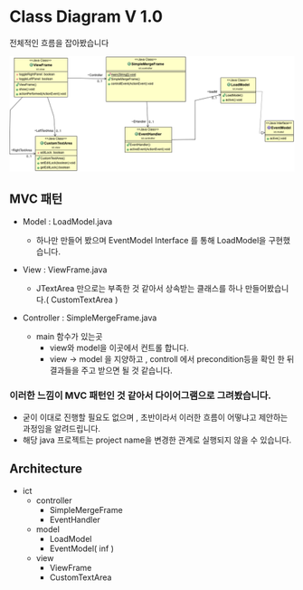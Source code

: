 # Class Diagram V 1.0

전체적인 흐름을 잡아봤습니다

![classdiagram](./SimpleMergeDiagram.png)

## MVC 패턴

- Model : LoadModel.java
    - 하나만 만들어 봤으며 EventModel Interface 를 통해 LoadModel을 구현했습니다.
- View : ViewFrame.java
    - JTextArea 만으로는 부족한 것 같아서 상속받는 클래스를 하나 만들어봤습니다.( CustomTextArea )
    
- Controller : SimpleMergeFrame.java
    - main 함수가 있는곳
        - view와 model을 이곳에서 컨트롤 합니다.
        - view -> model 을 지양하고 , controll 에서 precondition등을 확인 한 뒤 결과들을 주고 받으면 될 것 같습니다.

### 이러한 느낌이 MVC 패턴인 것 같아서 다이어그램으로 그려봤습니다.

- 굳이 이대로 진행할 필요도 없으며 , 초반이라서 이러한 흐름이 어떻냐고 제안하는 과정임을 알려드립니다.
- 해당 java 프로젝트는 project name을 변경한 관계로 실행되지 않을 수 있습니다.

## Architecture
- ict
    - controller
        - SimpleMergeFrame
        - EventHandler
    - model
        - LoadModel
        - EventModel( inf )
    - view 
        - ViewFrame
        - CustomTextArea